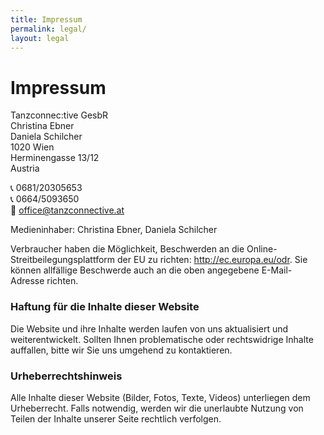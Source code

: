 ```yaml
---
title: Impressum
permalink: legal/
layout: legal
---
```

# Impressum
Tanzconnec:tive GesbR<br>
Christina Ebner<br>
Daniela Schilcher<br>
1020 Wien<br>
Herminengasse 13/12<br>
Austria

📞 0681/20305653<br>
📞 0664/5093650<br>
📧 office@tanzconnective.at

Medieninhaber: Christina Ebner, Daniela Schilcher

Verbraucher haben die Möglichkeit, Beschwerden an die Online-Streitbeilegungsplattform der EU zu richten: http://ec.europa.eu/odr. Sie können allfällige Beschwerde auch an die oben angegebene E-Mail-Adresse richten.

### Haftung für die Inhalte dieser Website
Die Website und ihre Inhalte werden laufen von uns aktualisiert und weiterentwickelt.
Sollten Ihnen problematische oder rechtswidrige Inhalte auffallen, bitte wir Sie uns umgehend zu kontaktieren.


### Urheberrechtshinweis
Alle Inhalte dieser Website (Bilder, Fotos, Texte, Videos) unterliegen dem Urheberrecht. Falls notwendig, werden wir die unerlaubte Nutzung von Teilen der Inhalte unserer Seite rechtlich verfolgen.
